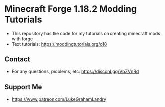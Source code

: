 # Minecraft Forge 1.18.2 Modding Tutorials
- This repository has the code for my tutorials on creating minecraft mods with forge
- Text tutorials: https://moddingtutorials.org/o18

## Contact
- For any questions, problems, etc: https://discord.gg/VbZVnRd

## Support Me
- https://www.patreon.com/LukeGrahamLandry
 